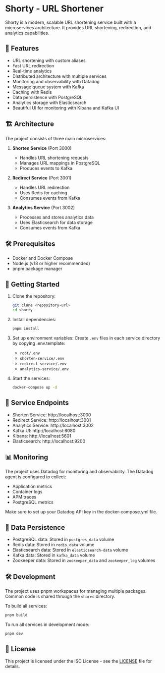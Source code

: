 # Shorty - URL Shortener

Shorty is a modern, scalable URL shortening service built with a microservices architecture. It provides URL shortening, redirection, and analytics capabilities.

## 🚀 Features

- URL shortening with custom aliases
- Fast URL redirection
- Real-time analytics
- Distributed architecture with multiple services
- Monitoring and observability with Datadog
- Message queue system with Kafka
- Caching with Redis
- Data persistence with PostgreSQL
- Analytics storage with Elasticsearch
- Beautiful UI for monitoring with Kibana and Kafka UI

## 🏗 Architecture

The project consists of three main microservices:

1. **Shorten Service** (Port 3000)

   - Handles URL shortening requests
   - Manages URL mappings in PostgreSQL
   - Produces events to Kafka

2. **Redirect Service** (Port 3001)

   - Handles URL redirection
   - Uses Redis for caching
   - Consumes events from Kafka

3. **Analytics Service** (Port 3002)
   - Processes and stores analytics data
   - Uses Elasticsearch for data storage
   - Consumes events from Kafka

## 🛠 Prerequisites

- Docker and Docker Compose
- Node.js (v18 or higher recommended)
- pnpm package manager

## 🚦 Getting Started

1. Clone the repository:

   ```bash
   git clone <repository-url>
   cd shorty
   ```

2. Install dependencies:

   ```bash
   pnpm install
   ```

3. Set up environment variables:
   Create `.env` files in each service directory by copying .env.template:

   - `root/.env`
   - `shorten-service/.env`
   - `redirect-service/.env`
   - `analytics-service/.env`

4. Start the services:

   ```bash
   docker-compose up -d
   ```

## 🔌 Service Endpoints

- Shorten Service: http://localhost:3000
- Redirect Service: http://localhost:3001
- Analytics Service: http://localhost:3002
- Kafka UI: http://localhost:8080
- Kibana: http://localhost:5601
- Elasticsearch: http://localhost:9200

## 📊 Monitoring

The project uses Datadog for monitoring and observability. The Datadog agent is configured to collect:

- Application metrics
- Container logs
- APM traces
- PostgreSQL metrics

Make sure to set up your Datadog API key in the docker-compose.yml file.

## 💾 Data Persistence

- PostgreSQL data: Stored in `postgres_data` volume
- Redis data: Stored in `redis_data` volume
- Elasticsearch data: Stored in `elasticsearch-data` volume
- Kafka data: Stored in `kafka_data` volume
- Zookeeper data: Stored in `zookeeper_data` and `zookeeper_log` volumes

## 🛠 Development

The project uses pnpm workspaces for managing multiple packages. Common code is shared through the `shared` directory.

To build all services:

```bash
pnpm build
```

To run all services in development mode:

```bash
pnpm dev
```

## 📝 License

This project is licensed under the ISC License - see the [LICENSE](LICENSE) file for details.
